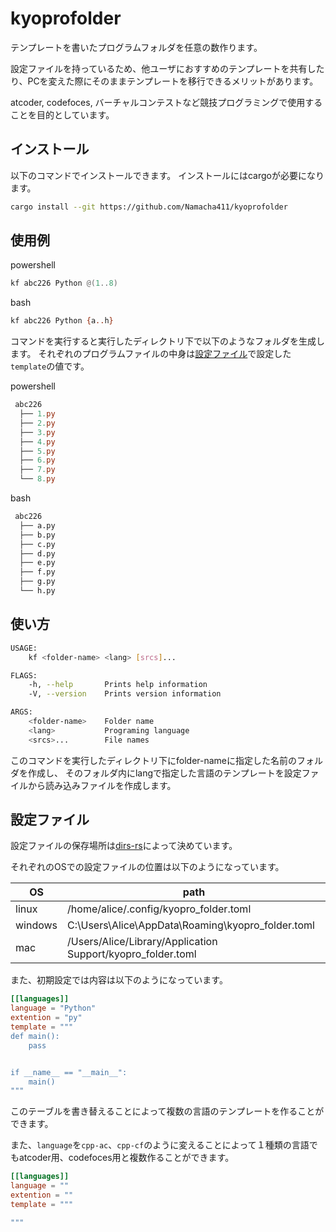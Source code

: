 # kyoprofolder

テンプレートを書いたプログラムフォルダを任意の数作ります。

設定ファイルを持っているため、他ユーザにおすすめのテンプレートを共有したり、PCを変えた際にそのままテンプレートを移行できるメリットがあります。

atcoder, codefoces, バーチャルコンテストなど競技プログラミングで使用することを目的としています。

## インストール

以下のコマンドでインストールできます。
インストールにはcargoが必要になります。

```sh
cargo install --git https://github.com/Namacha411/kyoprofolder
```

## 使用例

powershell

```powershell
kf abc226 Python @(1..8)
```

bash

```bash
kf abc226 Python {a..h}
```

コマンドを実行すると実行したディレクトリ下で以下のようなフォルダを生成します。
それぞれのプログラムファイルの中身は[設定ファイル](#設定ファイル)で設定した
`template`の値です。

powershell

```powershell
 abc226
  ├── 1.py
  ├── 2.py
  ├── 3.py
  ├── 4.py
  ├── 5.py
  ├── 6.py
  ├── 7.py
  └── 8.py
```

bash

```bash
 abc226
  ├── a.py
  ├── b.py
  ├── c.py
  ├── d.py
  ├── e.py
  ├── f.py
  ├── g.py
  └── h.py
```

## 使い方

```sh
USAGE:
    kf <folder-name> <lang> [srcs]...

FLAGS:
    -h, --help       Prints help information
    -V, --version    Prints version information

ARGS:
    <folder-name>    Folder name
    <lang>           Programing language
    <srcs>...        File names
```

このコマンドを実行したディレクトリ下にfolder-nameに指定した名前のフォルダを作成し、
そのフォルダ内にlangで指定した言語のテンプレートを設定ファイルから読み込みファイルを作成します。

## 設定ファイル

設定ファイルの保存場所は[dirs-rs](https://github.com/dirs-dev/dirs-rs)によって決めています。

それぞれのOSでの設定ファイルの位置は以下のようになっています。

| OS      | path                                                        |
| ------- | ----------------------------------------------------------- |
| linux   | /home/alice/.config/kyopro_folder.toml                      |
| windows | C:\Users\Alice\AppData\Roaming\kyopro_folder.toml           |
| mac     | /Users/Alice/Library/Application Support/kyopro_folder.toml |

また、初期設定では内容は以下のようになっています。

```toml
[[languages]]
language = "Python"
extention = "py"
template = """
def main():
    pass


if __name__ == "__main__":
    main()
"""
```

このテーブルを書き替えることによって複数の言語のテンプレートを作ることができます。

また、`language`を`cpp-ac`、`cpp-cf`のように変えることによって１種類の言語でもatcoder用、codefoces用と複数作ることができます。

```toml
[[languages]]
language = ""
extention = ""
template = """

"""
```
